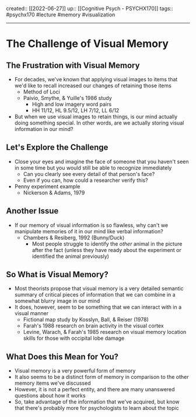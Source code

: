 created:: [[2022-06-27]]
up:: [[Cognitive Psych - PSYCHX170]]
tags:: #psychx170 #lecture #memory #visualization
***
# The Challenge of Visual Memory

## The Frustration with Visual Memory

- For decades, we've known that applying visual images to items that we'd like to recall increased our changes of retaining those items
  - Method of Loci
  - Paivio, Smythe, & Yuille's 1986 study
    - High and low imagery word pairs
    - HH 11/12, HL 9.5/12, LH 7/12, LL 6/12
- But when we use visual images to retain things, is our mind actually doing something special. In other words, are we actually storing visual information in our mind?

## Let's Explore the Challenge

- Close your eyes and imagine the face of someone that you haven't seen in some time but you would still be able to recognize immediately
  - Can you clearly see every detail of that person's face?
  - Even if you can, how could a researcher verify this?
- Penny experiment example
  - Nickerson & Adams, 1979

## Another Issue

- If our memory of visual information is so flawless, why can't we manipulate memories of it in our mind like verbal information?
  - Chambers & Resiberg, 1992 (Bunny/Duck)
    - Most people struggle to identify the _other_ animal in the picture after the fact (unless they have ready about the experiment or identified the animal previously)

## So What is Visual Memory?

- Most theorists propose that visual memory is a very detailed semantic summary of critical pieces of information that we can combine in a somewhat blurry image in our mind
- It does, however, seem to be something that we can interact with in a visual manner
  - Fictional map study by Kosslyn, Ball, & Reiser (1978)
  - Farah's 1988 research on brain activity in the visual cortex
  - Levine, Warach, & Farah's 1985 research on visual memory location skills for those with occipital lobe damage

## What Does this Mean for You?

- Visual memory is a very powerful form of memory
- It also seems to be a distinct form of memory in comparison to the other memory items we've discussed
- However, it is not a perfect entity, and there are many unanswered questions about how it works
- So, take advantage of the information that we've acquired, but know that there's probably more for psychologists to learn about the topic
